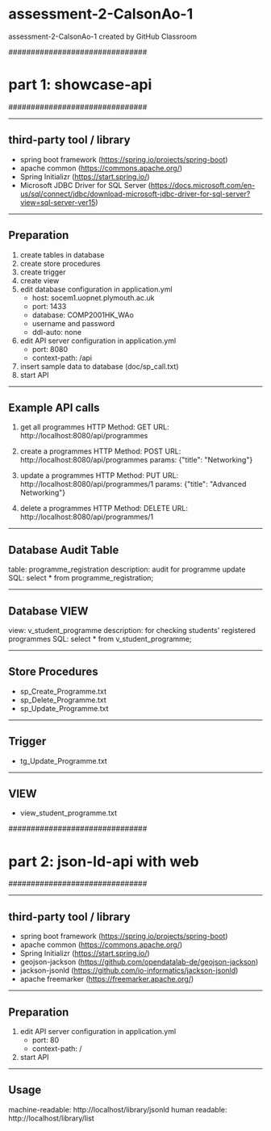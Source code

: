 # assessment-2-CalsonAo-1
assessment-2-CalsonAo-1 created by GitHub Classroom

###############################
# part 1: showcase-api
###############################

---------------------------
third-party tool / library
---------------------------
- spring boot framework (https://spring.io/projects/spring-boot)
- apache common (https://commons.apache.org/)
- Spring Initializr (https://start.spring.io/)
- Microsoft JDBC Driver for SQL Server (https://docs.microsoft.com/en-us/sql/connect/jdbc/download-microsoft-jdbc-driver-for-sql-server?view=sql-server-ver15)


---------------------------
Preparation
---------------------------
1. create tables in database
2. create store procedures
3. create trigger
4. create view
5. edit database configuration in application.yml
	- host: socem1.uopnet.plymouth.ac.uk
	- port: 1433
	- database: COMP2001HK_WAo
	- username and password
	- ddl-auto: none
6. edit API server configuration in application.yml
	- port: 8080
	- context-path: /api
7. insert sample data to database (doc/sp_call.txt)
8. start API

---------------------------
Example API calls
---------------------------
1. get all programmes
HTTP Method: GET
URL: http://localhost:8080/api/programmes

2. create a programmes
HTTP Method: POST
URL: http://localhost:8080/api/programmes
params: {"title": "Networking"}

3. update a programmes
HTTP Method: PUT
URL: http://localhost:8080/api/programmes/1
params: {"title": "Advanced Networking"}

4. delete a programmes
HTTP Method: DELETE
URL: http://localhost:8080/api/programmes/1

---------------------------
Database Audit Table
---------------------------
table: programme_registration
description: audit for programme update
SQL: select * from programme_registration;

---------------------------
Database VIEW
---------------------------
view: v_student_programme
description: for checking students' registered programmes
SQL: select * from v_student_programme;

---------------------------------------
Store Procedures
---------------------------------------
- sp_Create_Programme.txt
- sp_Delete_Programme.txt
- sp_Update_Programme.txt

---------------------------------------
Trigger
---------------------------------------
- tg_Update_Programme.txt

---------------------------------------
VIEW
---------------------------------------
- view_student_programme.txt

###############################
# part 2: json-ld-api with web
###############################

---------------------------
third-party tool / library
---------------------------
- spring boot framework (https://spring.io/projects/spring-boot)
- apache common (https://commons.apache.org/)
- Spring Initializr (https://start.spring.io/)
- geojson-jackson (https://github.com/opendatalab-de/geojson-jackson)
- jackson-jsonld (https://github.com/io-informatics/jackson-jsonld)
- apache freemarker (https://freemarker.apache.org/)

---------------------------
Preparation
---------------------------
1. edit API server configuration in application.yml
	- port: 80
	- context-path: /
2. start API

---------------------------
Usage
---------------------------
machine-readable: http://localhost/library/jsonld
human readable: http://localhost/library/list
